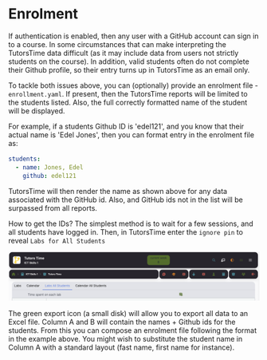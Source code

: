 # Enrolment

If authentication is enabled, then any user with a GitHub account can sign in to a course. In some circumstances that can make interpreting the TutorsTime data difficult (as it may include data from users not strictly students on the course). In addition, valid students often do not complete their Github profile, so their entry turns up in TutorsTime as an email only.

To tackle both issues above, you can (optionally) provide an enrolment file -  `enrollment.yaml`. If present, then the TutorsTime reports will be limited to the students listed. Also, the full correctly formatted name of the student will be displayed.

For example, if a students Github ID is 'edel121', and you know that their actual name is 'Edel Jones', then you can format entry in the enrolment file as:

~~~yaml
students:
  - name: Jones, Edel
    github: edel121
~~~

TutorsTime will then render the name as shown above for any data associated with the GitHub id. Also, and GitHub ids not in the list will be surpassed from all reports.

How to get the IDs? The simplest method is to wait for a few sessions, and all students have logged in. Then, in TutorsTime enter the `ignore pin` to reveal `Labs for All Students`

![](img/14.png)

The green export icon (a small disk) will allow you to export all data to an Excel file. Column A and B will contain the names + Github ids for the students. From this you can compose an enrolment file following the format in the example above. You might wish to substitute the student name in Column A with a standard layout (fast name, first name for instance).